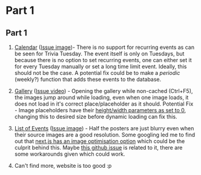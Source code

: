 # Part 1

## Part 1

1. [Calendar](https://clubs.iiit.ac.in/calendar) ([Issue image](https://i.imgur.com/hR13SLn.png))- There is no support for recurring events as can be seen for Trivia Tuesday. The event itself is only on Tuesdays, but because there is no option to set recurring events, one can either set it for every Tuesday manually or set a long time limit event. Ideally, this should not be the case. A potential fix could be to make a *periodic* (weekly?) function that adds these events to the database.

2. [Gallery](https://clubs.iiit.ac.in/gallery) ([Issue video](https://i.imgur.com/MHsXa5B.mp4)) - Opening the gallery while non-cached (Ctrl+F5), the images jump around while loading, even when one image loads, it does not load in it's correct place/placeholder as it should. Potential Fix - Image placeholders have their [height/width parameters as set to 0](https://i.imgur.com/zNlN4Kz.png), changing this to desired size before dynamic loading can fix this.

3. [List of Events](https://clubs.iiit.ac.in/events) ([Issue image](https://i.imgur.com/q77B32W.png )) - Half the posters are just blurry even when their source images are a good resolution. Some googling led me to find out that [next.js has an image optimisation option](https://nextjs.org/docs/pages/building-your-application/optimizing/images) which could be the culprit behind this. Maybe [this github issue](https://github.com/vercel/next.js/issues/53329) is related to it, there are some workarounds given which could work.

4. Can't find more, website is too good :p